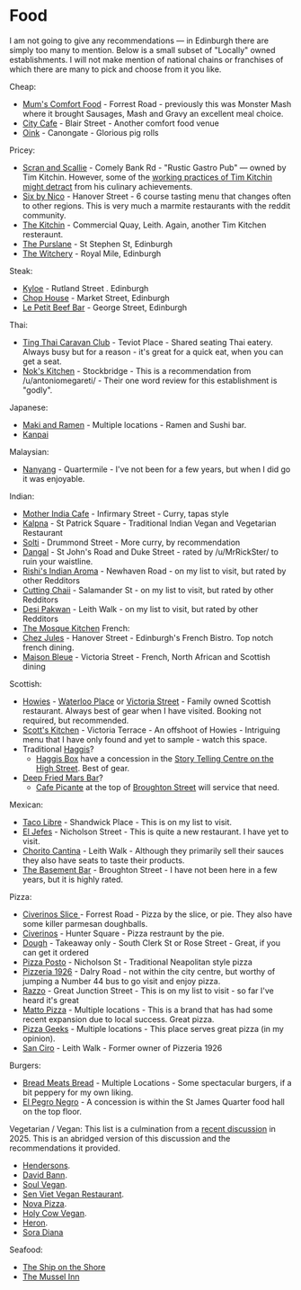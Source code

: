 # Food

I am not going to give any recommendations — in Edinburgh there are simply too many to mention. Below is a small subset of "Locally" owned establishments. I will not make mention of national chains or franchises of which there are many to pick and choose from it you like. 

Cheap:
* [Mum's Comfort Food](https://www.monstermashcafe.co.uk/) - Forrest Road - previously this was Monster Mash where it brought Sausages, Mash and Gravy an excellent meal choice. 
* [City Cafe](https://www.thecitycafe.co.uk/) - Blair Street - Another comfort food venue
* [Oink](https://www.oinkhogroast.co.uk/) - Canongate - Glorious pig rolls

Pricey:
* [Scran and Scallie](https://scranandscallie.com/) - Comely Bank Rd - "Rustic Gastro Pub" — owned by Tim Kitchin.  However, some of the [working practices of Tim Kitchin might detract](https://www.theguardian.com/uk-news/2021/jul/02/tom-kitchin-restaurant-staff-suspended-bullying-allegations-toxic-workplace-social-media-claims) from his culinary achievements. 
* [Six by Nico](https://www.sixbynico.co.uk/edinburgh/) - Hanover Street - 6 course tasting menu that changes often to other regions. This is very much a marmite restaurants with the reddit community.
* [The Kitchin](https://thekitchin.com/) - Commercial Quay, Leith. Again, another Tim Kitchen resteraunt. 
* [The Purslane](http://www.purslanerestaurant.co.uk/) - St Stephen St, Edinburgh
* [The Witchery](https://www.thewitchery.com/dine/) - Royal Mile, Edinburgh

Steak: 
* [Kyloe](https://kyloerestaurant.com/) - Rutland Street . Edinburgh
* [Chop House](https://chophousesteak.co.uk) - Market Street, Edinburgh
* [Le Petit Beef Bar](https://beefbar.com/le-petit-beefbar-edinburgh/) - George Street, Edinburgh

Thai:
* [Ting Thai Caravan Club](https://tingthai.co.uk/) - Teviot Place - Shared seating Thai eatery. Always busy but for a reason - it's great for a quick eat, when you can get a seat.
* [Nok's Kitchen](https://nokskitchen.co.uk/) - Stockbridge - This is a recommendation from /u/antoniomegareti/  - Their one word review for this establishment is "godly".

Japanese:
* [Maki and Ramen](https://www.makiramen.com/our-venues/) - Multiple locations - Ramen and Sushi bar. 
* [Kanpai](https://www.kanpaisushiedinburgh.co.uk/)

Malaysian:
* [Nanyang](https://nanyangrestaurant.com/) - Quartermile - I've not been for a few years, but when I did go it was enjoyable.

Indian:
* [Mother India Cafe](https://www.motherindia.co.uk/restaurant/mother-india-edinburgh/) - Infirmary Street -  Curry, tapas style 
* [Kalpna](https://bit.ly/47hPbyW) - St Patrick Square - Traditional Indian Vegan and Vegetarian Restaurant
* [Solti](https://www.soltiedinburgh.co.uk/) - Drummond Street - More curry, by recommendation
* [Dangal](https://dangal.co.uk/) - St John's Road and Duke Street - rated by /u/MrRickSter/ to ruin your waistline.
* [Rishi's Indian Aroma](https://rishis.uk/edinburgh/) - Newhaven Road - on my list to visit, but rated by other Redditors
* [Cutting Chaii](https://cuttingchaii.co.uk/) - Salamander St - on my list to visit, but rated by other Redditors
* [Desi Pakwan](https://desipakwanonline.com/) - Leith Walk - on my list to visit, but rated by other Redditors
* [The Mosque Kitchen](http://mosquekitchen.com/)
French: 
* [Chez Jules](https://www.chezjulesbistro.com/) - Hanover Street - Edinburgh's French Bistro. Top notch french dining. 
* [Maison Bleue](https://www.maisonbleuerestaurant.com/) - Victoria Street - French, North African and Scottish dining

Scottish: 
* [Howies](https://www.howies.uk.com/) - [Waterloo Place](https://www.howies.uk.com/venues/howies-waterloo-place/) or [Victoria Street](https://www.howies.uk.com/venues/howies-victoria-street/) - Family owned Scottish restaurant. Always best of gear when I have visited. Booking not required, but recommended. 
* [Scott's Kitchen](https://www.howies.uk.com/venues/scotts-kitchen/) - Victoria Terrace - An offshoot of Howies - Intriguing menu that I have only found and yet to sample - watch this space. 
* Traditional [Haggis](https://en.wikipedia.org/wiki/Haggis)?
  * [Haggis Box](https://www.thehaggisbox.com/) have a concession in the [Story Telling Centre on the High Street](https://www.google.com/maps/place/The+Haggis+Box/@55.9507253,-3.1848951,598m/data=!3m2!1e3!4b1!4m6!3m5!1s0x4887c75ca808a897:0xd56d4e983319cf5!8m2!3d55.9507253!4d-3.1848951!16s%2Fg%2F11fj6jpgtd?entry=ttu&g_ep=EgoyMDI1MDkxNy4wIKXMDSoASAFQAw%3D%3D). Best of gear. 
* [Deep Fried Mars Bar](https://en.wikipedia.org/wiki/Deep-fried_Mars_bar)? 
  * [Cafe Picante](https://cafepiccante.co.uk/) at the top of [Broughton Street](https://www.google.com/maps/place/Cafe+Piccante/@56.8213361,-4.8446577,8z/data=!3m1!5s0x4887c78c3c540b53:0x1503d17862c9322f!4m6!3m5!1s0x4887c78c3bb73cb3:0x510ee3e36f72ccf7!8m2!3d55.9570555!4d-3.1879268!15sCgxjYWZlIHBpY2FudGVaDiIMY2FmZSBwaWNhbnRlkgEEY2FmZeABAA?shorturl=1) will service that need.

Mexican:
* [Taco Libre](https://www.tacolibre.co.uk/) - Shandwick Place - This is on my list to visit. 
* [El Jefes](https://www.eljefes.co.uk/edinburgh/) - Nicholson Street - This is quite a new restaurant. I have yet to visit. 
* [Chorito Cantina](https://www.chorritosauce.com/cantina/) - Leith Walk - Although they primarily sell their sauces they also have seats to taste their products. 
* [The Basement Bar](https://basement-bar-edinburgh.co.uk/) - Broughton Street - I have not been here in a few years, but it is highly rated. 

Pizza: 
* [Civerinos Slice ](https://www.civerinos.com/locations/forrest-road/)- Forrest Road - Pizza by the slice, or pie. They also have some killer parmesan doughballs. 
* [Civerinos](https://www.civerinos.com/) - Hunter Square - Pizza restraunt by the pie. 
* [Dough](https://dough-pizza.co.uk/) - Takeaway only - South Clerk St or Rose Street -  Great, if you can get it ordered
* [Pizza Posto](https://pizzaposto.co.uk/) - Nicholson St - Traditional Neapolitan style pizza
* [Pizzeria 1926](https://pizzeria1926.co.uk/) - Dalry Road - not within the city centre, but worthy of jumping a Number 44 bus to go visit and enjoy pizza.
* [Razzo](https://razzopizza.co.uk/) - Great Junction Street - This is on my list to visit - so far I've heard it's great
* [Matto Pizza](https://mattopizza.co.uk/) - Multiple locations - This is a brand that has had some recent expansion due to local success. Great pizza. 
* [Pizza Geeks](https://www.pizzageeks.co.uk/) - Multiple locations - This place serves great pizza (in my opinion). 
* [San Ciro](hhttps://www.sanciros.com/) - Leith Walk - Former owner of Pizzeria 1926 

Burgers:
* [Bread Meats Bread](https://breadmeatsbread.com/) - Multiple Locations - Some spectacular burgers, if a bit peppery for my own liking. 
* [El Pegro Negro](https://www.el-perro-negro.com/#location) - A concession is within the St James Quarter food hall on the top floor. 

Vegetarian / Vegan:
This list is a culmination from a [recent discussion](https://redd.it/1n26w5h) in 2025. This is an abridged version of this discussion and the recommendations it provided.
* [Hendersons](https://www.hendersonsrestaurant.com/).
* [David Bann](https://www.davidbann.co.uk/).
* [Soul Vegan](https://soulvegan.uk/).
* [Sen Viet Vegan Restaurant](https://www.senvietchay.co.uk/home).
* [Nova Pizza](https://novapizza.co.uk/).
* [Holy Cow Vegan](https://holycowvegan.net/).
* [Heron](https://www.heron.scot/menu).
* [Sora Diana](https://www.thevegansora.com/sora-diana/)

Seafood:

* [The Ship on the Shore](https://www.theshipontheshore.co.uk/)
* [The Mussel Inn](https://www.mussel-inn.com/)